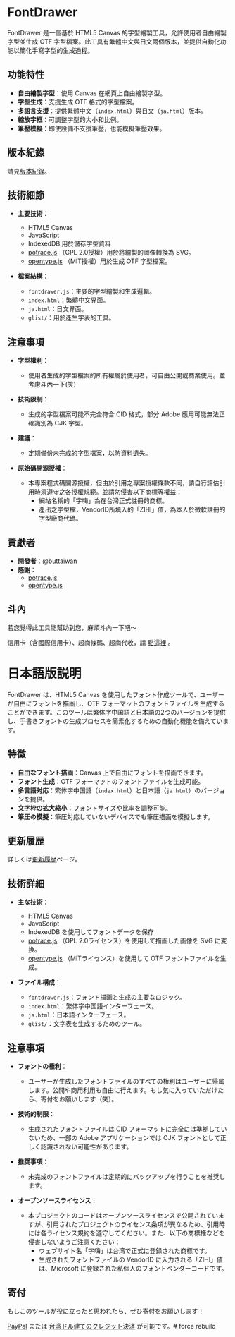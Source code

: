 # FontDrawer

FontDrawer 是一個基於 HTML5 Canvas 的字型繪製工具，允許使用者自由繪製字型並生成 OTF 字型檔案。此工具有繁體中文與日文兩個版本，並提供自動化功能以簡化手寫字型的生成過程。

## 功能特性

- **自由繪製字型**：使用 Canvas 在網頁上自由繪製字型。
- **字型生成**：支援生成 OTF 格式的字型檔案。
- **多語言支援**：提供繁體中文（`index.html`）與日文（`ja.html`）版本。
- **縮放字框**：可調整字型的大小和比例。
- **筆壓模擬**：即使設備不支援筆壓，也能模擬筆壓效果。

## 版本紀錄

請見[版本紀錄](ChangeLog.md)。

## 技術細節

- **主要技術**：
  - HTML5 Canvas
  - JavaScript
  - IndexedDB 用於儲存字型資料
  - [potrace.js](https://github.com/kilobtye/potrace) （GPL 2.0授權）用於將繪製的圖像轉換為 SVG。
  - [opentype.js](https://github.com/opentypejs/opentype.js) （MIT授權）用於生成 OTF 字型檔案。

- **檔案結構**：
  - `fontdrawer.js`：主要的字型繪製和生成邏輯。
  - `index.html`：繁體中文界面。
  - `ja.html`：日文界面。
  - `glist/`：用於產生字表的工具。

## 注意事項

- **字型權利**：
  - 使用者生成的字型檔案的所有權屬於使用者，可自由公開或商業使用。並考慮斗內一下(笑)

- **技術限制**：
  - 生成的字型檔案可能不完全符合 CID 格式，部分 Adobe 應用可能無法正確識別為 CJK 字型。

- **建議**：
  - 定期備份未完成的字型檔案，以防資料遺失。

- **原始碼開源授權**：
  - 本專案程式碼開源授權，但由於引用之專案授權條款不同，請自行評估引用時須遵守之各授權規範。並請勿侵害以下商標等權益：
    - 網站名稱的「字嗨」為在台灣正式註冊的商標。
    - 產出之字型檔，VendorID所填入的「ZIHI」值，為本人於微軟註冊的字型廠商代碼。

## 貢獻者

- **開發者**：[@buttaiwan](https://x.com/buttaiwan)
- **感謝**：
  - [potrace.js](https://github.com/kilobtye/potrace)
  - [opentype.js](https://github.com/opentypejs/opentype.js)

## 斗內

若您覺得此工具能幫助到您，麻煩斗內一下吧～

信用卡（含國際信用卡）、超商條碼、超商代收，請 [點這裡](https://p.ecpay.com.tw/930AED7) 。

# 日本語版説明

FontDrawer は、HTML5 Canvas を使用したフォント作成ツールで、ユーザーが自由にフォントを描画し、OTF フォーマットのフォントファイルを生成することができます。このツールは繁体字中国語と日本語の2つのバージョンを提供し、手書きフォントの生成プロセスを簡素化するための自動化機能を備えています。

## 特徴

- **自由なフォント描画**：Canvas 上で自由にフォントを描画できます。
- **フォント生成**：OTF フォーマットのフォントファイルを生成可能。
- **多言語対応**：繁体字中国語（`index.html`）と日本語（`ja.html`）のバージョンを提供。
- **文字枠の拡大縮小**：フォントサイズや比率を調整可能。
- **筆圧の模擬**：筆圧対応していないデバイスでも筆圧描画を模擬します。

## 更新履歴

詳しくは[更新履歴](ChangeLog.md)ページ。

## 技術詳細

- **主な技術**：
  - HTML5 Canvas
  - JavaScript
  - IndexedDB を使用してフォントデータを保存
  - [potrace.js](https://github.com/kilobtye/potrace) （GPL 2.0ライセンス）を使用して描画した画像を SVG に変換。
  - [opentype.js](https://github.com/opentypejs/opentype.js) （MITライセンス）を使用して OTF フォントファイルを生成。

- **ファイル構成**：
  - `fontdrawer.js`：フォント描画と生成の主要なロジック。
  - `index.html`：繁体字中国語インターフェース。
  - `ja.html`：日本語インターフェース。
  - `glist/`：文字表を生成するためのツール。

## 注意事項

- **フォントの権利**：
  - ユーザーが生成したフォントファイルのすべての権利はユーザーに帰属します。公開や商用利用も自由に行えます。もし気に入っていただけたら、寄付をお願いします（笑）。

- **技術的制限**：
  - 生成されたフォントファイルは CID フォーマットに完全には準拠していないため、一部の Adobe アプリケーションでは CJK フォントとして正しく認識されない可能性があります。

- **推奨事項**：
  - 未完成のフォントファイルは定期的にバックアップを行うことを推奨します。

- **オープンソースライセンス**：
  - 本プロジェクトのコードはオープンソースライセンスで公開されていますが、引用されたプロジェクトのライセンス条項が異なるため、引用時には各ライセンス規約を遵守してください。また、以下の商標権などを侵害しないようご注意ください：
    - ウェブサイト名「字嗨」は台湾で正式に登録された商標です。
    - 生成されたフォントファイルの VendorID に入力される「ZIHI」値は、Microsoft に登録された私個人のフォントベンダーコードです。

## 寄付

もしこのツールが役に立ったと思われたら、ぜひ寄付をお願いします！

[PayPal](https://www.paypal.com/paypalme/buttaiwan) または [台湾ドル建てのクレジット決済](https://p.ecpay.com.tw/930AED7) が可能です。#   f o r c e   r e b u i l d  
 